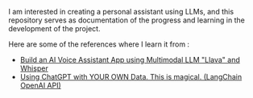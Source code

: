 I am interested in creating a personal assistant using LLMs, and this repository serves as documentation of the progress and learning in the development of the project.

Here are some of the references where I learn it from :
  - [Build an AI Voice Assistant App using Multimodal LLM "Llava" and Whisper](https://youtu.be/77dJJBFPLpY?si=87yIAWTWr0-zJ_f0)
  - [Using ChatGPT with YOUR OWN Data. This is magical. (LangChain OpenAI API)](https://youtu.be/9AXP7tCI9PI?si=-0EY5o7edNYqknPm)
